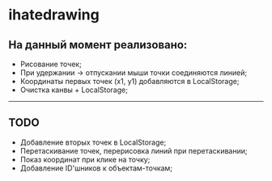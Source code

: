# ihatedrawing 

## На данный момент реализовано: 
* Рисование точек;
* При удержании -> отпускании мыши точки соединяются линией;
* Координаты первых точек (x1, y1) добавляются в LocalStorage;
* Очистка канвы + LocalStorage;
___

## TODO
* Добавление вторых точек в LocalStorage;
* Перетаскивание точек, перерисовка линий при перетаскивании;
* Показ координат при клике на точку;
* Добавление ID'шников к объектам-точкам;
